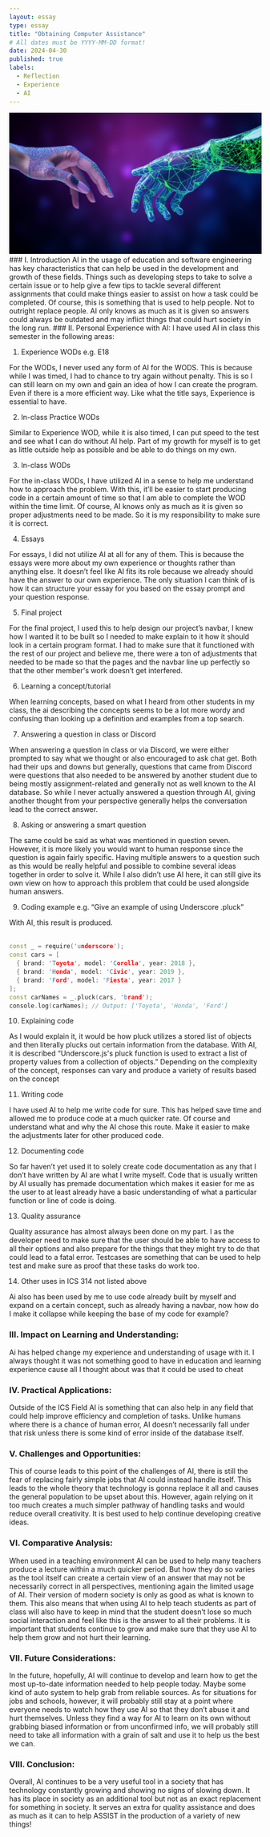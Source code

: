 ```yaml
---
layout: essay
type: essay
title: "Obtaining Computer Assistance"
# All dates must be YYYY-MM-DD format!
date: 2024-04-30
published: true
labels:
  - Reflection
  - Experience
  - AI
---
```

<img class="img-fluid" src="../img/AiImage.png">
### I. Introduction
AI in the usage of education and software engineering has key characteristics that can help be used in the development and growth of these fields. Things such as developing steps to take to solve a certain issue or to help give a few tips to tackle several different assignments that could make things easier to assist on how a task could be completed. Of course, this is something that is used to help people. Not to outright replace people. AI only knows as much as it is given so answers could always be outdated and may inflict things that could hurt society in the long run. 
### II. Personal Experience with AI:
I have used AI in class this semester in the following areas:

  1. Experience WODs e.g. E18
	
   For the WODs, I never used any form of AI for the WODS. This is because while I was timed, I had to chance to try again without penalty. This is so I can still learn on my own and gain an idea of how I can create the program. Even if there is a more efficient way. Like what the title says, Experience is essential to have. 
  
  2. In-class Practice WODs
	
   Similar to Experience WOD, while it is also timed, I can put speed to the test and see what I can do without AI help. Part of my growth for myself is to get as little outside help as possible and be able to do things on my own. 
  
  3. In-class WODs

For the in-class WODs, I have utilized AI in a sense to help me understand how to approach the problem. With this, it’ll be easier to start producing code in a certain amount of time so that I am able to complete the WOD within the time limit. Of course, AI knows only as much as it is given so proper adjustments need to be made. So it is my responsibility to make sure it is correct. 
  
  4. Essays

For essays, I did not utilize AI at all for any of them. This is because the essays were more about my own experience or thoughts rather than anything else. It doesn’t feel like AI fits its role because we already should have the answer to our own experience. The only situation I can think of is how it can structure your essay for you based on the essay prompt and your question response. 
  
  5. Final project

For the final project, I used this to help design our project’s navbar, I knew how I wanted it to be built so I needed to make explain to it how it should look in a certain program format. I had to make sure that it functioned with the rest of our project and believe me, there were a ton of adjustments that needed to be made so that the pages and the navbar line up perfectly so that the other member's work doesn’t get interfered.
  
  6. Learning a concept/tutorial

When learning concepts, based on what I heard from other students in my class, the ai describing the concepts seems to be a lot more wordy and confusing than looking up a definition and examples from a top search. 
  
  7. Answering a question in class or Discord
	
 When answering a question in class or via Discord, we were either prompted to say what we thought or also encouraged to ask chat get. Both had their ups and downs but generally, questions that came from Discord were questions that also needed to be answered by another student due to being mostly assignment-related and generally not as well known to the AI database. So while I never actually answered a question through AI, giving another thought from your perspective generally helps the conversation lead to the correct answer.
  
  8. Asking or answering a smart question

The same could be said as what was mentioned in question seven. However, it is more likely you would want to human response since the question is again fairly specific. Having multiple answers to a question such as this would be really helpful and possible to combine several ideas together in order to solve it. While I also didn’t use AI here, it can still give its own view on how to approach this problem that could be used alongside human answers.
  
  9. Coding example e.g. “Give an example of using Underscore .pluck”

With AI, this result is produced. 

```cpp

const _ = require('underscore');
const cars = [
  { brand: 'Toyota', model: 'Corolla', year: 2018 },
  { brand: 'Honda', model: 'Civic', year: 2019 },
  { brand: 'Ford', model: 'Fiesta', year: 2017 }
];
const carNames = _.pluck(cars, 'brand');
console.log(carNames); // Output: ['Toyota', 'Honda', 'Ford']
```
  10. Explaining code

As I would explain it, it would be how pluck utilizes a stored list of objects and then literally plucks out certain information from the database. With AI, it is described “Underscore.js's pluck function is used to extract a list of property values from a collection of objects.” Depending on the complexity of the concept, responses can vary and produce a variety of results based on the concept 
  
  11. Writing code

I have used AI to help me write code for sure. This has helped save time and allowed me to produce code at a much quicker rate. Of course and understand what and why the AI chose this route. Make it easier to make the adjustments later for other produced code.
  
  12. Documenting code

So far haven’t yet used it to solely create code documentation as any that I don’t have written by AI are what I write myself. Code that is usually written by AI usually has premade documentation which makes it easier for me as the user to at least already have a basic understanding of what a particular function or line of code is doing.
  
  13. Quality assurance 

Quality assurance has almost always been done on my part. I as the developer need to make sure that the user should be able to have access to all their options and also prepare for the things that they might try to do that could lead to a fatal error. Testcases are something that can be used to help test and make sure as proof that these tasks do work too.
  
  14. Other uses in ICS 314 not listed above

Ai also has been used by me to use code already built by myself and expand on a certain concept, such as already having a navbar, now how do I make it collapse while keeping the base of my code for example?

### III. Impact on Learning and Understanding:
Ai has helped change my experience and understanding of usage with it. I always thought it was not something good to have in education and learning experience cause all I thought about was that it could be used to cheat

### IV. Practical Applications:
Outside of the ICS Field AI is something that can also help in any field that could help improve efficiency and completion of tasks. Unlike humans where there is a chance of human error, AI doesn’t necessarily fall under that risk unless there is some kind of error inside of the database itself.

### V. Challenges and Opportunities:
This of course leads to this point of the challenges of AI, there is still the fear of replacing fairly simple jobs that AI could instead handle itself. This leads to the whole theory that technology is gonna replace it all and causes the general population to be upset about this. However, again relying on it too much creates a much simpler pathway of handling tasks and would reduce overall creativity. It is best used to help continue developing creative ideas. 

### VI. Comparative Analysis:
When used in a teaching environment AI can be used to help many teachers produce a lecture within a much quicker period. But how they do so varies as the tool itself can create a certain view of an answer that may not be necessarily correct in all perspectives, mentioning again the limited usage of AI. Their version of modern society is only as good as what is known to them. This also means that when using AI to help teach students as part of class will also have to keep in mind that the student doesn’t lose so much social interaction and feel like this is the answer to all their problems. It is important that students continue to grow and make sure that they use AI to help them grow and not hurt their learning.
### VII. Future Considerations:
In the future, hopefully, AI will continue to develop and learn how to get the most up-to-date information needed to help people today. Maybe some kind of auto system to help grab from reliable sources. As for situations for jobs and schools, however, it will probably still stay at a point where everyone needs to watch how they use AI so that they don’t abuse it and hurt themselves. Unless they find a way for AI to learn on its own without grabbing biased information or from unconfirmed info, we will probably still need to take all information with a grain of salt and use it to help us the best we can.

### VIII. Conclusion:
Overall, AI continues to be a very useful tool in a society that has technology constantly growing and showing no signs of slowing down. It has its place in society as an additional tool but not as an exact replacement for something in society. It serves an extra for quality assistance and does as much as it can to help ASSIST in the production of a variety of new things!
